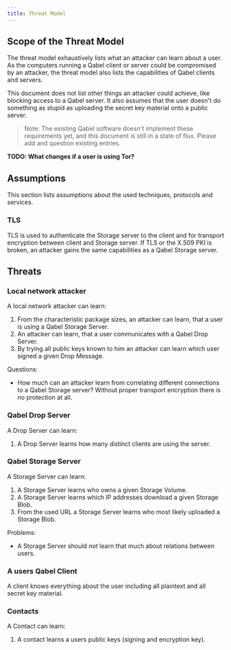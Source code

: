 ```yaml
---
title: Threat Model
---
```

## Scope of the Threat Model

The threat model exhaustively lists what an attacker can learn about a user.
As the computers running a Qabel client or server could be compromised by an
attacker, the threat model also lists the capabilities of Qabel clients and
servers.

This document does not list other things an attacker could achieve, like
blocking access to a Qabel server. It also assumes that the user doesn't do
something as stupid as uploading the secret key material onto a public server.

> Note: The existing Qabel software doesn't implement these requirements yet,
> and this document is still in a state of flux.
> Please add and question existing entries.

**TODO: What changes if a user is using Tor?**

## Assumptions

This section lists assumptions about the used techniques, protocols and services.

### TLS

TLS is used to authenticate the Storage server to the client and for transport encryption between client and Storage server. If TLS or the X.509 PKI is broken, an attacker gains the same capabilities as a Qabel Storage server.

## Threats

### Local network attacker

A local network attacker can learn:

1. From the characteristic package sizes, an attacker can learn, that a user is using a Qabel Storage Server.
2. An attacker can learn, that a user communicates with a Qabel Drop Server.
3. By trying all public keys known to him an attacker can learn which user signed a given Drop Message.

Questions:

* How much can an attacker learn from correlating different connections to a Qabel Storage server? 
  Without proper transport encryption there is no protection at all.

### Qabel Drop Server

A Drop Server can learn:

1. A Drop Server learns how many distinct clients are using the server.

### Qabel Storage Server

A Storage Server can learn:

1. A Storage Server learns who owns a given Storage Volume.
2. A Storage Server learns which IP addresses download a given Storage Blob.
3. From the used URL a Storage Server learns who most likely uploaded a Storage Blob.

Problems:

* A Storage Server should *not* learn that much about relations between users.

### A users Qabel Client

A client knows everything about the user including all plaintext and all secret key material.

### Contacts

A Contact can learn:

1. A contact learns a users public keys (signing and encryption key).
